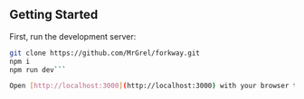 

## Getting Started

First, run the development server:

```bash
git clone https://github.com/MrGrel/forkway.git
npm i
npm run dev```

Open [http://localhost:3000](http://localhost:3000) with your browser to see the result.

